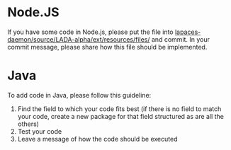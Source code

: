 # Node.JS
If you have some code in Node.js, please put the file into [lapaces-daemon/source/LADA-alpha/ext/resources/files/](https://github.com/danalves24com/lapaces-daemon/tree/main/source/LADA-alpha/ext/resources/files) and commit. In your commit message, please share how this file should be implemented.

# Java
To add code in Java, please follow this guideline:
1. Find the field to which your code fits best (if there is no field to match your code, create a new package for that field structured as are all the others)
2. Test your code
3. Leave a message of how the code should be executed
